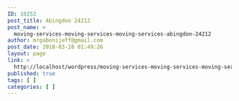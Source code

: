```yaml
---
ID: 10252
post_title: Abingdon 24212
post_name: >
  moving-services-moving-services-moving-services-abingdon-24212
author: mrgabonijeff@gmail.com
post_date: 2018-03-28 01:49:26
layout: page
link: >
  http://localhost/wordpress/moving-services-moving-services-moving-services-abingdon-24212/
published: true
tags: [ ]
categories: [ ]
---
```

